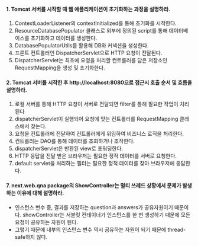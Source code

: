 #### 1. Tomcat 서버를 시작할 때 웹 애플리케이션이 초기화하는 과정을 설명하라.
1. ContextLoaderListener의 contextInitialized를 통해 초기화를 시작한다.
2. ResourceDatabasePopulator 클래스로 외부에 정의된 script를 통해 데이터베이스를 초기화하고 데이터를 생성한다.
3. DatabasePopulatorUtils를 활용해 DB와 커넥션을 생성한다.
4. 프론트 컨트롤러인 DispatcherServlet으로 HTTP 요청이 전달된다.
5. DispatcherServlet는 최초에 요청을 처리할 컨트롤러를 담은 저장소인 RequestMapping을 생성 및 초기화한다. 

#### 2. Tomcat 서버를 시작한 후 http://localhost:8080으로 접근시 호출 순서 및 흐름을 설명하라.
1. 로컬 서버를 통해 HTTP 요청이 서버로 전달되면 filter를 통해 필요한 작업이 처리된다
2. dispatcherServlet이 실행되어 요청에 맞는 컨트롤러를 RequestMapping 클래스에서 찾는다.
3. 요청을 컨트롤러에 전달하여 컨트롤러에게 위임하여 비즈니스 로직을 처리한다.
4. 컨트롤러는 DAO를 통해 데이터를 조회하거나 조작한다.
5. dispatcherServlet은 반환된 view로 포워딩한다.
6. HTTP 응답을 전달 받은 브라우저는 필요한 정적 데이터를 서버로 요청한다.
7. default servlet을 처리하는 필터는 필요한 정적 데이터를 찾아 브라우저에 응답한다.

#### 7. next.web.qna package의 ShowController는 멀티 쓰레드 상황에서 문제가 발생하는 이유에 대해 설명하라.
* 인스턴스 변수 중, 결과를 저장하는 question과 answers가 공유자원이기 때문이다. showController는 서블릿 컨테이너가 인스턴스를 한 번 생성하기 때문에 모든 요청이 공유하는 자원이 된다.
* 그렇기 때문에 내부의 인스턴스 변수 역시 공유하는 자원이 되기 때문에 thread-safe하지 않다.
